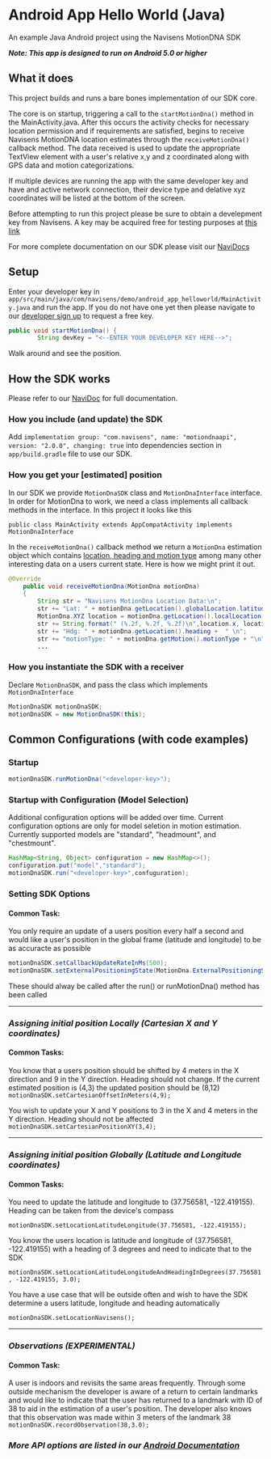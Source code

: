 # Android App Hello World (Java)

An example Java Android project using the Navisens MotionDNA SDK

___Note: This app is designed to run on Android 5.0 or higher___


## What it does
This project builds and runs a bare bones implementation of our SDK core.

The core is on startup, triggering a call to the ```startMotionDna()``` method in the MainActivity.java. After this occurs the activity checks for necessary location permission and if requirements are satisfied, begins to receive Navisens MotionDNA location estimates through the ```receiveMotionDna()``` callback method. The data received is used to update the appropriate TextView element with a user's relative x,y and z coordinated along with GPS data and motion categorizations.

If multiple devices are running the app with the same developer key and have and active network connection, their device type and delative xyz coordinates will be listed at the bottom of the screen.

Before attempting to run this project please be sure to obtain a develepment key from Navisens. A key may be acquired free for testing purposes at [this link](https://navisens.com/index.html#contact)

For more complete documentation on our SDK please visit our [NaviDocs](https://github.com/navisens/NaviDocs)



## Setup

Enter your developer key in `app/src/main/java/com/navisens/demo/android_app_helloworld/MainActivity.java` and run the app. If you do not have one yet then please navigate to our [developer sign up](https://www.navisens.com/index.html#contact) to request a free key.
```java
public void startMotionDna() {
        String devKey = "<--ENTER YOUR DEVELOPER KEY HERE-->";
```

Walk around and see the position.

## How the SDK works

Please refer to our [NaviDoc](https://github.com/navisens/NaviDocs/blob/master/API.Android.md#api) for full documentation.

### How you include (and update) the SDK

Add `implementation group: "com.navisens", name: "motiondnaapi", version: "2.0.0", changing: true` into dependencies section in `app/build.gradle` file to use our SDK.

### How you get your [estimated] position

In our SDK we provide `MotionDnaSDK` class and `MotionDnaInterface` interface. In order for MotionDna to work, we need a class implements all callback methods in the interface.
In this project it looks like this
```
public class MainActivity extends AppCompatActivity implements MotionDnaInterface
```
In the `receiveMotionDna()` callback method we return a `MotionDna` estimation object which contains [location, heading and motion type](https://github.com/navisens/NaviDocs/blob/master/API.Android.md#getters) among many other interesting data on a users current state. Here is how we might print it out.
```java
@Override
    public void receiveMotionDna(MotionDna motionDna)
    {
        String str = "Navisens MotionDna Location Data:\n";
        str += "Lat: " + motionDna.getLocation().globalLocation.latitude + " Lon: " + motionDna.getLocation().globalLocation.longitude + "\n";
        MotionDna.XYZ location = motionDna.getLocation().localLocation;
        str += String.format(" (%.2f, %.2f, %.2f)\n",location.x, location.y, location.z);
        str += "Hdg: " + motionDna.getLocation().heading +  " \n";
        str += "motionType: " + motionDna.getMotion().motionType + "\n";
        ...
```

### How you instantiate the SDK with a receiver

Declare `MotionDnaSDK`, and pass the class which implements `MotionDnaInterface`
```java
MotionDnaSDK motionDnaSDK;
motionDnaSDK = new MotionDnaSDK(this);
```
## Common Configurations (with code examples)
### Startup
```java
motionDnaSDK.runMotionDna("<developer-key>");
```
### Startup with Configuration (Model Selection)
Additional configuration options will be added over time. Current configuration options are only for model seletion in motion estimation. Currently supported models are "standard", "headmount", and "chestmount".

```java
HashMap<String, Object> configuration = new HashMap<>();
configuration.put("model","standard");
motionDnaSDK.run("<developer-key>",confuguration);
```

### Setting SDK Options
#### Common Task:
You only require an update of a users position every half a second and would like a user's position in the global frame (latitude and longitude) to be as accuracte as possible
```java
motionDnaSDK.setCallbackUpdateRateInMs(500);
motionDnaSDK.setExternalPositioningState(MotionDna.ExternalPositioningState.HIGH_ACCURACY);
```
These should alway be called after the run() or runMotionDna() method has been called

-------------

### _Assigning initial position Locally (Cartesian X and Y coordinates)_
#### Common Tasks:
You know that a users position should be shifted by 4 meters in the X direction and 9 in the Y direction. Heading should not change. If the current estimated position is (4,3) the updated position should be (8,12)
``` motionDnaSDK.setCartesianOffsetInMeters(4,9); ```

You wish to update your X and Y positions to 3 in the X and 4 meters in the Y direction. Heading should not be affected
``` motionDnaSDK.setCartesianPositionXY(3,4); ```


-------------

### _Assigning initial position Globally (Latitude and Longitude coordinates)_

#### Common Tasks:
 You need to update the latitude and longitude to (37.756581, -122.419155). Heading can be taken from the device's compass

``` motionDnaSDK.setLocationLatitudeLongitude(37.756581, -122.419155); ```

 You know the users location is latitude and longitude of (37.756581, -122.419155) with a heading of 3 degrees and need to indicate that to the SDK

``` motionDnaSDK.setLocationLatitudeLongitudeAndHeadingInDegrees(37.756581, -122.419155, 3.0); ```

You have a use case that will be outside often and wish to have the SDK determine a users latitude, longitude and heading automatically

``` motionDnaSDK.setLocationNavisens(); ```


------------

### _Observations (EXPERIMENTAL)_
#### Common Task:
A user is indoors and revisits the same areas frequently. Through some outside mechanism the developer is aware of a return to certain landmarks and would like to indicate that the user has returned to a landmark with ID of 38 to aid in the estimation of a user's position. The developer also knows that this observation was made within 3 meters of the landmark 38
``` motionDnaSDK.recordObservation(38,3.0); ```



### _More API options are listed in our [Android Documentation](https://github.com/navisens/NaviDocs/blob/master/API.Android.md#control)_

